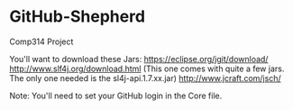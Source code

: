# GitHub-Shepherd
Comp314 Project

You'll want to download these Jars:
https://eclipse.org/jgit/download/
http://www.slf4j.org/download.html    (This one comes with quite a few jars. The only one needed is the sl4j-api.1.7.xx.jar)
http://www.jcraft.com/jsch/

Note: You'll need to set your GitHub login in the Core file.
